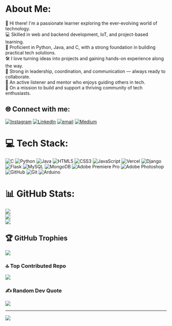# About Me:
👋 Hi there! I'm a passionate learner exploring the ever-evolving world of technology.<br/>
💻 Skilled in web and backend development, IoT, and project-based learning.<br/>
🧠 Proficient in Python, Java, and C, with a strong foundation in building practical tech solutions.<br/>
🛠️ I love turning ideas into projects and gaining hands-on experience along the way.<br/>
🤝 Strong in leadership, coordination, and communication — always ready to collaborate.<br/>
💬 An active listener and mentor who enjoys guiding others in tech.<br/>
🌱 On a mission to build and support a thriving community of tech enthusiasts.<br/>


## 🌐 Connect with me:
[![Instagram](https://img.shields.io/badge/Instagram-%23E4405F.svg?logo=Instagram&logoColor=white)](https://instagram.com/jomi_.xn) [![LinkedIn](https://img.shields.io/badge/LinkedIn-%230077B5.svg?logo=linkedin&logoColor=white)](https://linkedin.com/in/jominbinny/) [![email](https://img.shields.io/badge/Email-D14836?logo=gmail&logoColor=white)](mailto:jominbinny21@gmail.com) [![Medium](https://img.shields.io/badge/Medium-12100E?logo=medium&logoColor=white)](https://medium.com/@jominbinny21)

# 💻 Tech Stack:
![C](https://img.shields.io/badge/c-%2300599C.svg?style=plastic&logo=c&logoColor=white) ![Python](https://img.shields.io/badge/python-3670A0?style=plastic&logo=python&logoColor=ffdd54) ![Java](https://img.shields.io/badge/java-%23ED8B00.svg?style=plastic&logo=openjdk&logoColor=white) ![HTML5](https://img.shields.io/badge/html5-%23E34F26.svg?style=plastic&logo=html5&logoColor=white) ![CSS3](https://img.shields.io/badge/css3-%231572B6.svg?style=plastic&logo=css3&logoColor=white) ![JavaScript](https://img.shields.io/badge/javascript-%23323330.svg?style=plastic&logo=javascript&logoColor=%23F7DF1E) ![Vercel](https://img.shields.io/badge/vercel-%23000000.svg?style=plastic&logo=vercel&logoColor=white) ![Django](https://img.shields.io/badge/django-%23092E20.svg?style=plastic&logo=django&logoColor=white) ![Flask](https://img.shields.io/badge/flask-%23000.svg?style=plastic&logo=flask&logoColor=white) ![MySQL](https://img.shields.io/badge/mysql-4479A1.svg?style=plastic&logo=mysql&logoColor=white) ![MongoDB](https://img.shields.io/badge/MongoDB-%234ea94b.svg?style=plastic&logo=mongodb&logoColor=white) ![Adobe Premiere Pro](https://img.shields.io/badge/Adobe%20Premiere%20Pro-9999FF.svg?style=plastic&logo=Adobe%20Premiere%20Pro&logoColor=white) ![Adobe Photoshop](https://img.shields.io/badge/adobe%20photoshop-%2331A8FF.svg?style=plastic&logo=adobe%20photoshop&logoColor=white)  ![GitHub](https://img.shields.io/badge/github-%23121011.svg?style=plastic&logo=github&logoColor=white) ![Git](https://img.shields.io/badge/git-%23F05033.svg?style=plastic&logo=git&logoColor=white) ![Arduino](https://img.shields.io/badge/-Arduino-00979D?style=plastic&logo=Arduino&logoColor=white)  
# 📊 GitHub Stats:
![](https://github-readme-stats.vercel.app/api?username=jominbinny&theme=gruvbox&hide_border=false&include_all_commits=false&count_private=false)<br/>
![](https://nirzak-streak-stats.vercel.app/?user=jominbinny&theme=gruvbox&hide_border=false)<br/>
![](https://github-readme-stats.vercel.app/api/top-langs/?username=jominbinny&theme=gruvbox&hide_border=false&include_all_commits=false&count_private=false&layout=compact)

## 🏆 GitHub Trophies
![](https://github-profile-trophy.vercel.app/?username=jominbinny&theme=radical&no-frame=false&no-bg=false&margin-w=4)

### 🔝 Top Contributed Repo
![](https://github-contributor-stats.vercel.app/api?username=jominbinny&limit=5&theme=gruvbox&combine_all_yearly_contributions=true)

### ✍️ Random Dev Quote
![](https://quotes-github-readme.vercel.app/api?type=horizontal&theme=radical)

---
[![](https://visitcount.itsvg.in/api?id=jominbinny&icon=2&color=0)](https://visitcount.itsvg.in)

<!-- Proudly created with GPRM ( https://gprm.itsvg.in ) -->
